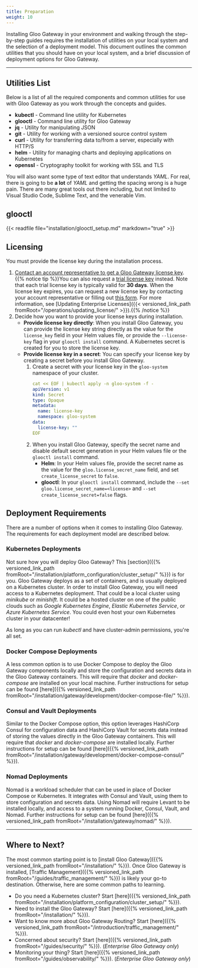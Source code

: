 ```yaml
---
title: Preparation
weight: 10
---
```


Installing Gloo Gateway in your environment and walking through the step-by-step guides requires the installation of utilities on your local system and the selection of a deployment model. This document outlines the common utilities that you should have on your local system, and a brief discussion of deployment options for Gloo Gateway.

---

## Utilities List

Below is a list of all the required components and common utilities for use with Gloo Gateway as you work through the concepts and guides.

- **kubectl** - Command line utility for Kubernetes
- **glooctl** - Command line utility for Gloo Gateway
- **jq** - Utility for manipulating JSON
- **git** - Utility for working with a versioned source control system
- **curl** - Utility for transferring data to/from a server, especially with HTTP/S
- **helm** - Utility for managing charts and deploying applications on Kubernetes
- **openssl** - Cryptography toolkit for working with SSL and TLS

You will also want some type of text editor that understands *YAML*. For real, there is going to be **a lot** of *YAML* and getting the spacing wrong is a huge pain. There are many great tools out there including, but not limited to Visual Studio Code, Sublime Text, and the venerable Vim.

## glooctl

{{< readfile file="installation/glooctl_setup.md" markdown="true" >}}

## Licensing

You must provide the license key during the installation process.

1. [Contact an account representative to get a Gloo Gateway license key](https://www.solo.io/company/talk-to-an-expert/). {{% notice tip %}}You can also request a [trial license key](https://www.solo.io/products/gloo/#enterprise-trial) instead. Note that each trial license key is typically valid for **30 days**. When the license key expires, you can request a new license key by contacting your account representative or filling out [this form](https://lp.solo.io/request-trial). For more information, see [Updating Enterprise Licenses]({{< versioned_link_path fromRoot="/operations/updating_license/" >}}).{{% /notice %}}
2. Decide how you want to provide your license keys during installation.
   * **Provide license key directly**: When you install Gloo Gateway, you can provide the license key string directly as the value for the `license_key` field in your Helm values file, or provide the `--license-key` flag in your `glooctl install` command. A Kubernetes secret is created for you to store the license key.
   * **Provide license key in a secret**: You can specify your license key by creating a secret before you install Gloo Gateway.
     1. Create a secret with your license key in the `gloo-system` namespace of your cluster.
        ```yaml
        cat << EOF | kubectl apply -n gloo-system -f -
        apiVersion: v1
        kind: Secret
        type: Opaque
        metadata:
          name: license-key
          namespace: gloo-system
        data:
          license-key: ""
        EOF
        ```
     2. When you install Gloo Gateway, specify the secret name and disable default secret generation in your Helm values file or the `glooctl install` command.
        * **Helm**: In your Helm values file, provide the secret name as the value for the `gloo.license_secret_name` field, and set `create_license_secret` to `false`.
        * **glooctl**: In your `glooctl install` command, include the `--set gloo.license_secret_name=<license>` and `--set create_license_secret=false` flags.

## Deployment Requirements

There are a number of options when it comes to installing Gloo Gateway. The requirements for each deployment model are described below.

### Kubernetes Deployments

Not sure how you will deploy Gloo Gateway? This [section]({{% versioned_link_path fromRoot="/installation/platform_configuration/cluster_setup/" %}}) is for you. Gloo Gateway deploys as a set of containers, and is usually deployed on a Kubernetes cluster. In order to install Gloo Gateway, you will need access to a Kubernetes deployment. That could be a local cluster using *minikube* or *minishift*. It could be a hosted cluster on one of the public clouds such as *Google Kubernetes Engine*, *Elastic Kubernetes Service*, or *Azure Kubernetes Service*. You could even host your own Kubernetes cluster in your datacenter! 

As long as you can run *kubectl* and have cluster-admin permissions, you're all set.

### Docker Compose Deployments

A less common option is to use Docker Compose to deploy the Gloo Gateway components locally and store the configuration and secrets data in the Gloo Gateway containers. This will require that *docker* and *docker-compose* are installed on your local machine. Further instructions for setup can be found [here]({{% versioned_link_path fromRoot="/installation/gateway/development/docker-compose-file/" %}}).

### Consul and Vault Deployments

Similar to the Docker Compose option, this option leverages HashiCorp Consul for configuration data and HashiCorp Vault for secrets data instead of storing the values directly in the Gloo Gateway containers. This will require that *docker* and *docker-compose* are installed locally. Further instructions for setup can be found [here]({{% versioned_link_path fromRoot="/installation/gateway/development/docker-compose-consul/" %}}).

### Nomad Deployments

Nomad is a workload scheduler that can be used in place of Docker Compose or Kubernetes. It integrates with Consul and Vault, using them to store configuration and secrets data. Using Nomad will require Levant to be installed locally, and access to a system running Docker, Consul, Vault, and Nomad. Further instructions for setup can be found [here]({{% versioned_link_path fromRoot="/installation/gateway/nomad/" %}}).

---

## Where to Next?

The most common starting point is to [install Gloo Gateway]({{% versioned_link_path fromRoot="/installation/" %}}). Once Gloo Gateway is installed, [Traffic Management]({{% versioned_link_path fromRoot="/guides/traffic_management/" %}}) is likely your go-to destination.  Otherwise, here are some common paths to learning.

- Do you need a Kubernetes cluster? Start [here]({{% versioned_link_path fromRoot="/installation/platform_configuration/cluster_setup/" %}}).
- Need to install the Gloo Gateway? Start [here]({{% versioned_link_path fromRoot="/installation/" %}}).
- Want to know more about Gloo Gateway Routing? Start [here]({{% versioned_link_path fromRoot="/introduction/traffic_management/" %}}).
- Concerned about security? Start [here]({{% versioned_link_path fromRoot="/guides/security/" %}}). (*Enterprise Gloo Gateway only*)
- Monitoring your thing? Start [here]({{% versioned_link_path fromRoot="/guides/observability/" %}}). (*Enterprise Gloo Gateway only*)